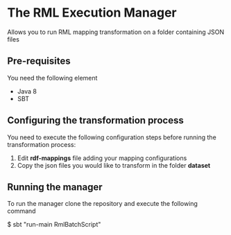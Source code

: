 # The RML Execution Manager
Allows you to run RML mapping transformation on a folder containing JSON files

## Pre-requisites
You need the following element

* Java 8
* SBT

## Configuring the transformation process
You need to execute the following configuration steps before running the transformation process:

1. Edit **rdf-mappings** file adding your mapping configurations
2. Copy the json files you would like to transform in the folder **dataset**

## Running the manager
To run the manager clone the repository and execute the following command

$ sbt "run-main RmlBatchScript"

